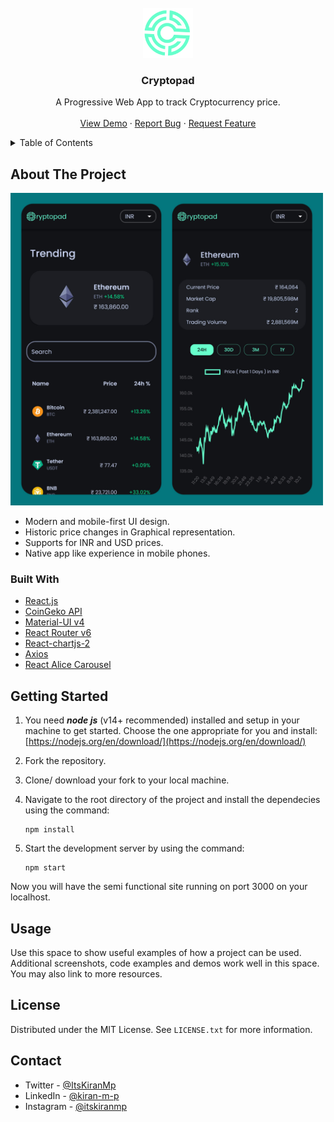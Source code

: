 <div id="top"></div>
<!-- PROJECT LOGO -->
<br />
<div align="center">
  <a href="https://github.com/Kiran-M-P/cryptopad">
    <img src="https://github.com/Kiran-M-P/cryptopad/blob/6cf43bbcb69388fa046292f1ebffe80ea2969bfc/readme-assets/logo.png" alt="Logo" width="80" height="80">
  </a>

<h3 align="center">Cryptopad</h3>

  <p align="center">
   A Progressive Web App to track Cryptocurrency price.
    <br />
    <br />
    <a href="https://cryptopad.vercel.app/"  target="_blank" rel="noopener noreferrer">View Demo</a>
    ·
    <a href="https://github.com/Kiran-M-P/cryptopad/issues">Report Bug</a>
    ·
    <a href="https://github.com/Kiran-M-P/cryptopad/issues">Request Feature</a>
  </p>
</div>



<!-- TABLE OF CONTENTS -->
<details>
  <summary>Table of Contents</summary>
  <ol>
    <li>
      <a href="#about-the-project">About The Project</a></li>
      <li><a href="#built-with">Built With</a></li>
    <li>
      <a href="#getting-started">Getting Started</a></li>
    <li><a href="#usage">Usage</a></li>
    <li><a href="#license">License</a></li>
    <li><a href="#contact">Contact</a></li>

  </ol>
</details>



<!-- ABOUT THE PROJECT -->
## About The Project
<img src="https://github.com/Kiran-M-P/cryptopad/blob/6cf43bbcb69388fa046292f1ebffe80ea2969bfc/readme-assets/screenshot.jpg" alt="Screenshot" width="500" height="500">


* Modern and mobile-first UI design.
* Historic price changes in Graphical representation.
* Supports for INR and USD prices.
* Native app like experience in mobile phones.



### Built With
* [React.js](https://reactjs.org/)
* [CoinGeko API](https://www.coingecko.com/en/api)
* [Material-UI v4](https://v4.mui.com/)
* [React Router v6](https://reactrouter.com/docs/en/v6/getting-started/overview)
* [React-chartjs-2](https://react-chartjs-2.js.org/)
* [Axios](https://axios-http.com/docs/intro)
* [React Alice Carousel](https://github.com/maxmarinich/react-alice-carousel#readme)




<!-- GETTING STARTED -->
## Getting Started
1.  You need  **_node js_**  (v14+ recommended) installed and setup in your machine to get started. Choose the one appropriate for you and install:  [https://nodejs.org/en/download/](https://nodejs.org/en/download/)
    
2.  Fork the repository.
    
3.  Clone/ download your fork to your local machine.
    
4.  Navigate to the root directory of the project and install the dependecies using the command:
    
    ```
    npm install
    ```
5.  Start the development server by using the command:
    
    ```
    npm start
    ```
    

Now you will have the semi functional site running on port 3000 on your localhost.




<!-- USAGE EXAMPLES -->
## Usage

Use this space to show useful examples of how a project can be used. Additional screenshots, code examples and demos work well in this space. You may also link to more resources.





<!-- LICENSE -->
## License

Distributed under the MIT License. See `LICENSE.txt` for more information.




<!-- CONTACT -->
## Contact

- Twitter - [@ItsKiranMp](https://twitter.com/ItsKiranMp)
- LinkedIn - [@kiran-m-p](https://www.linkedin.com/in/kiran-m-p/)
- Instagram - [@itskiranmp](https://www.instagram.com/itskiranmp/)


